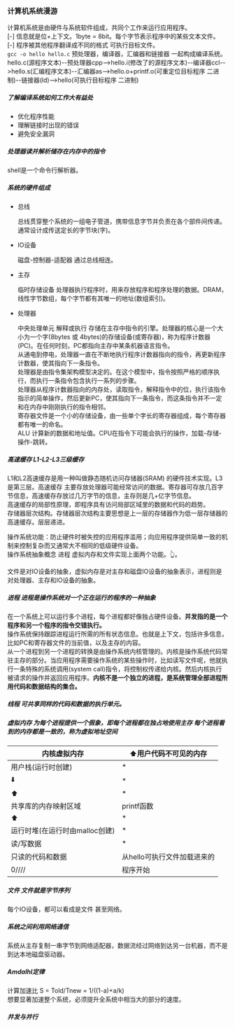 ### 计算机系统漫游
计算机系统是由硬件与系统软件组成，共同个工作来运行应用程序。<br>
[-] 信息就是位+上下文。1byte = 8bit。每个字节表示程序中的某些文本文件。<br>
[-] 程序被其他程序翻译成不同的格式 可执行目标文件。<br>
`gcc -o hello hello.c` 预处理器，编译器，汇编器和链接器 一起构成编译系统。<br>
hello.c(源程序文本)--预处理器cpp-->hello.i(修改了的源程序文本)--编译器ccl-->hello.s(汇编程序文本)--汇编器as-->hello.o+printf.o(可重定位目标程序 二进制)--链接器(ld)-->hello(可执行目标程序 二进制)<br>

##### 了解编译系统如何工作大有益处
* 优化程序性能
* 理解链接时出现的错误
* 避免安全漏洞

##### 处理器读并解析储存在内存中的指令
shell是一个命令行解析器。

##### 系统的硬件组成
* 总线

    总线贯穿整个系统的一组电子管道，携带信息字节并负责在各个部件间传递。通常设计成传送定长的字节块(字)。
* IO设备

    磁盘-控制器-适配器 通过总线相连。
* 主存

    临时存储设备 处理器执行程序时，用来存放程序和程序处理的数据。DRAM，线性字节数组，每个字节都有其唯一的地址(数组索引)。
* 处理器

    中央处理单元 解释或执行 存储在主存中指令的引擎。处理器的核心是一个大小为一个字(8bytes 或 4bytes)的存储设备(或寄存器)，称为程序计数器(PC)。在任何时刻，PC都指向主存中某条机器语言指令。<br>
    从通电到停电，处理器一直在不断地执行程序计数器指向的指令，再更新程序计数器，使其指向下一条指令。<br>
    处理器是由指令集架构模型决定的。在这个模型中，指令按照严格的顺序执行，而执行一条指令包含执行一系列的步骤。<br>
    处理器从程序计数器指向的内存处，读取指令，解释指令中的位，执行该指令指示的简单操作，然后更新PC，使其指向下一条指令，而这条指令并不一定和在内存中刚刚执行的指令相邻。<br>
    寄存器文件是一个小的存储设备，由一些单个字长的寄存器组成，每个寄存器都有唯一的命名。<br>
    ALU 计算新的数据和地址值。CPU在指令下可能会执行的操作，加载-存储-操作-跳转。<br>

##### 高速缓存 L1-L2-L3三级缓存
L1和L2高速缓存是用一种叫做静态随机访问存储器(SRAM) 的硬件技术实现。L3是第三层。高速缓存 主要存放处理器可能经常访问的数据。寄存器可存放几百字节信息，高速缓存存放过几万字节的信息，主存则是几+亿字节信息。<br>
高速缓存的局部性原理，即程序具有访问局部区域里的数据和代码的趋势。<br>
存储器层次结构。存储器层次结构主要思想是上一层的存储器作为低一层存储器的高速缓存。层层递进。<br>

操作系统功能：防止硬件时被失控的应用程序滥用；向应用程序提供简单一致的机制来控制复杂而又通常大不相同的低级硬件设备。<br>
操作系统抽象概念 进程 虚拟内存和文件实现上面两个功能。👆。<br>

文件是对IO设备的抽象，虚拟内存是对主存和磁盘IO设备的抽象表示，进程则是对处理器、主存和IO设备的抽象。<br>

##### 进程 进程是操作系统对一个正在运行的程序的一种抽象
在一个系统上可以运行多个进程，每个进程都好像独占硬件设备。**并发指的是一个程序和另一个程序的指令交错执行。**<br>
操作系统保持跟踪进程运行所需的所有状态信息。也就是上下文，包括许多信息，比如PC和寄存器文件的当前值，以及主存的内容。<br>
从一个进程到另一个进程的转换是由操作系统内核管理的。内核是操作系统代码常驻主存的部分。当应用程序需要操作系统的某些操作时，比如读写文件呢，他就执行一条特殊的系统调用(system call)指令，将控制权传递给内核。然后内核执行被请求的操作并返回应用程序。**内核不是一个独立的进程，是系统管理全部进程所用代码和数据结构的集合。**<br>

##### 线程 可共享同样的代码和数据的执行单元。
##### 虚拟内存 为每个进程提供一个假象，即每个进程都在独占地使用主存 每个进程看到的内存都是一致的，称为虚拟地址空间
|内核虚拟内存|⬆️用户代码不可见的内存|
|--|--|
|用户栈(运行时创建)|*|
|⬇️|*|
|⬆️|*|
|共享库的内存映射区域|printf函数|
|⬆️|*|
|运行时堆(在运行时由malloc创建)|*|
|读/写数据|*|
|只读的代码和数据|从hello可执行文件加载进来的|
|0////|程序开始|

##### 文件 文件就是字节序列
每个IO设备，都可以看成是文件 甚至网络。

##### 系统之间利用网络通信
系统从主存复制一串字节到网络适配器，数据流经过网络到达另一台机器，而不是到达本地磁盘驱动器。<br>

##### Amdalhl定律
计算加速比 S = Told/Tnew = 1/((1-a)+a/k)<br>
想要显著加速整个系统，必须提升全系统中相当大的部分的速度。<br>

##### 并发与并行

